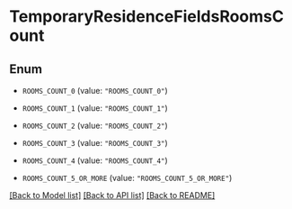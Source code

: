 # TemporaryResidenceFieldsRoomsCount

## Enum


* `ROOMS_COUNT_0` (value: `"ROOMS_COUNT_0"`)

* `ROOMS_COUNT_1` (value: `"ROOMS_COUNT_1"`)

* `ROOMS_COUNT_2` (value: `"ROOMS_COUNT_2"`)

* `ROOMS_COUNT_3` (value: `"ROOMS_COUNT_3"`)

* `ROOMS_COUNT_4` (value: `"ROOMS_COUNT_4"`)

* `ROOMS_COUNT_5_OR_MORE` (value: `"ROOMS_COUNT_5_OR_MORE"`)


[[Back to Model list]](../README.md#documentation-for-models) [[Back to API list]](../README.md#documentation-for-api-endpoints) [[Back to README]](../README.md)


